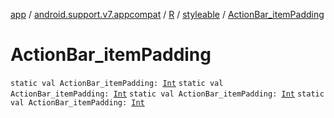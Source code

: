 [app](../../../index.md) / [android.support.v7.appcompat](../../index.md) / [R](../index.md) / [styleable](index.md) / [ActionBar_itemPadding](.)

# ActionBar_itemPadding

`static val ActionBar_itemPadding: `[`Int`](https://kotlinlang.org/api/latest/jvm/stdlib/kotlin/-int/index.html)
`static val ActionBar_itemPadding: `[`Int`](https://kotlinlang.org/api/latest/jvm/stdlib/kotlin/-int/index.html)
`static val ActionBar_itemPadding: `[`Int`](https://kotlinlang.org/api/latest/jvm/stdlib/kotlin/-int/index.html)
`static val ActionBar_itemPadding: `[`Int`](https://kotlinlang.org/api/latest/jvm/stdlib/kotlin/-int/index.html)